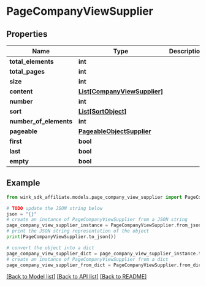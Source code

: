 # PageCompanyViewSupplier


## Properties

Name | Type | Description | Notes
------------ | ------------- | ------------- | -------------
**total_elements** | **int** |  | [optional] 
**total_pages** | **int** |  | [optional] 
**size** | **int** |  | [optional] 
**content** | [**List[CompanyViewSupplier]**](CompanyViewSupplier.md) |  | [optional] 
**number** | **int** |  | [optional] 
**sort** | [**List[SortObject]**](SortObject.md) |  | [optional] 
**number_of_elements** | **int** |  | [optional] 
**pageable** | [**PageableObjectSupplier**](PageableObjectSupplier.md) |  | [optional] 
**first** | **bool** |  | [optional] 
**last** | **bool** |  | [optional] 
**empty** | **bool** |  | [optional] 

## Example

```python
from wink_sdk_affiliate.models.page_company_view_supplier import PageCompanyViewSupplier

# TODO update the JSON string below
json = "{}"
# create an instance of PageCompanyViewSupplier from a JSON string
page_company_view_supplier_instance = PageCompanyViewSupplier.from_json(json)
# print the JSON string representation of the object
print(PageCompanyViewSupplier.to_json())

# convert the object into a dict
page_company_view_supplier_dict = page_company_view_supplier_instance.to_dict()
# create an instance of PageCompanyViewSupplier from a dict
page_company_view_supplier_from_dict = PageCompanyViewSupplier.from_dict(page_company_view_supplier_dict)
```
[[Back to Model list]](../README.md#documentation-for-models) [[Back to API list]](../README.md#documentation-for-api-endpoints) [[Back to README]](../README.md)


